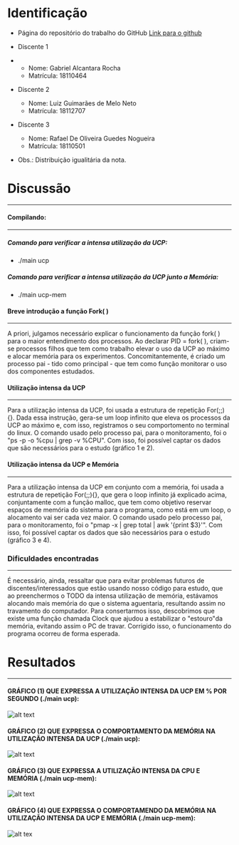 # Identificação
* Página do repositório do trabalho do GitHub [Link para o github](https://github.com/gabrielalcantarar/teaching/tree/master/2018.1-IAC/AB2.1-TP)

* Discente 1
* 
  * Nome: Gabriel Alcantara Rocha
  * Matrícula: 	18110464
* Discente 2

  * Nome: Luiz Guimarães de Melo Neto
  * Matrícula: 18112707
* Discente 3

    *   Nome: Rafael De Oliveira Guedes Nogueira
    * Matrícula: 18110501
 * Obs.: Distribuição igualitária da nota.
# Discussão
---
 #### Compilando:
---
##### Comando para verificar a intensa utilização da UCP:

*  ./main ucp
##### Comando para verificar a intensa utilização da UCP junto a Memória:

* ./main ucp-mem

 #### Breve introdução a função Fork( )
 ---
 A priori, julgamos necessário explicar o funcionamento da função fork( ) para o maior entendimento dos processos.
 Ao declarar PID = fork( ), criam-se processos filhos que tem como trabalho elevar o uso da UCP ao máximo e alocar memória para os experimentos. Concomitantemente, é criado um processo pai - tido como principal - que tem como função monitorar o uso dos componentes estudados. 
#### Utilização intensa da UCP
---
Para a utilização intensa da UCP, foi usada a estrutura de repetição For(;;){}. Dada essa instrução, gera-se um loop infinito que eleva os processos da UCP ao máximo e, com isso, registramos o seu comportomento no terminal do linux. O comando usado pelo processo pai, para o monitoramento, foi o "ps -p <pid> -o %cpu | grep -v %CPU". Com isso, foi possível captar os dados que são necessários para o estudo (gráfico 1 e 2).

#### Utilização intensa da UCP e Memória
---
Para a utilização intensa da UCP em conjunto com a memória, foi usada a estrutura de repetição For(;;){}, que gera o loop infinito já explicado acima, conjuntamente com a função malloc, que tem como objetivo reservar espaços de memória do sistema para o programa, como está em um loop, o alocamento vai ser cada vez maior. O comando usado pelo processo pai, para o monitoramento, foi o "pmap -x <pid> | grep total | awk '{print $3}'". Com isso, foi possível captar os dados que são necessários para o estudo (gráfico 3 e 4).
### Dificuldades encontradas
---
 É necessário, ainda, ressaltar que para evitar problemas futuros de discentes/interessados que estão usando nosso código para estudo, que ao preenchermos o TODO da intensa utilização de memória, estávamos alocando mais memória do que o sistema aguentaria, resultando assim no travamento do computador. Para consertarmos isso, descobrimos que existe uma função chamada Clock que ajudou a estabilizar o "estouro"da memória, evitando assim o PC de travar. Corrigido isso, o funcionamento do programa ocorreu de forma esperada.
 
 # Resultados
---
#### GRÁFICO (1) QUE EXPRESSA A UTILIZAÇÃO INTENSA DA UCP EM % POR SEGUNDO (./main ucp):
![alt text](https://imgur.com/TNYrF2a.png)
#### GRÁFICO (2) QUE EXPRESSA O COMPORTAMENTO DA MEMÓRIA NA UTILIZAÇÃO INTENSA DA UCP (./main ucp):
 ![alt text](https://imgur.com/bdKTCfj.jpg)
#### GRÁFICO (3) QUE EXPRESSA A UTILIZAÇÃO INTENSA DA CPU E MEMÓRIA (./main ucp-mem):
![alt text](https://imgur.com/oPcnFWr.png)
#### GRÁFICO (4) QUE EXPRESSA O COMPORTAMENDO DA MEMÓRIA NA UTILIZAÇÃO INTENSA DA UCP E MEMÓRIA (./main ucp-mem): 

![alt tex](https://i.imgur.com/iGnTyCy.jpg) 

